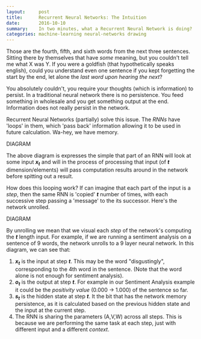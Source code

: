 ```yaml
---
layout:     post
title:      Recurrent Neural Networks: The Intuition
date:       2016-10-10
summary:    In two minutes, what a Recurrent Neural Network is doing?
categories: machine-learning neural-networks drawing
---
```


Those are the fourth, fifth, and sixth words from the next three sentences. Sitting there by themselves that have *some* meaning, but you couldn't tell me what X was Y. If you were a goldfish (that hypothetically speaks english), could you understand even one sentence if you kept forgetting the start by the end, let alone the *last word upon hearing the next*?

You absolutely couldn't, you require your thoughts (which is information) to persist. In a traditional neural network there is no persistence. You feed something in wholesale and you get something output at the end. Information does not really persist in the network.

Recurrent Neural Networks (partially) solve this issue. The *RNNs* have 'loops' in them, which 'pass back' information allowing it to be used in future calculation. Wa-hey, we have memory.

DIAGRAM

The above diagram is expresses the simple that part of an RNN will look at some input ***x<sub>t<sub>*** and will in the process of processing that input (of ***t*** dimension/elements) will pass computation results around in the network before spitting out a result.

How does this looping work? If can imagine that each part of the input is a *step*, then the same RNN is 'copied' ***t*** number of times, with each successive step passing a 'message' to the its successor. Here's the network unrolled.

DIAGRAM  

By unrolling we mean that we visual each *step* of the network's computing the ***t*** length input. For example, if we are running a sentiment analysis on a sentence of 9 words, the network unrolls to a 9 layer neural network. In this diagram, we can see that:

1. ***x<sub>t</sub>*** is the input at step ***t***. This may be the word "disgustingly", corresponding to the 4th word in the sentence. (Note that the word alone is not enough for sentiment analysis).
2. ***o<sub>t</sub>*** is the output at step ***t***. For example in our Sentiment Analysis example it could be the *positivity value* (0.000 -> 1.000) of the sentence so far. 
3. ***s<sub>t</sub>*** is the hidden state at step ***t***. It the bit that has the network memory persistence, as it is calculated based on the previous hidden state and the input at the current step.
4. The RNN is sharing the parameters (A,V,W) across all steps. This is because we are performing the same task at each step, just with different input and a different *context*.
